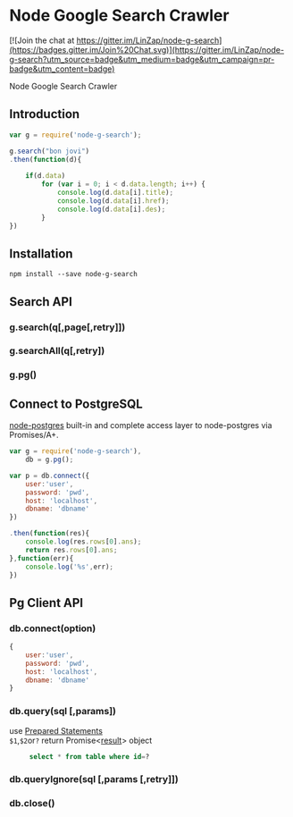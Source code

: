 # Node Google Search Crawler

[![Join the chat at https://gitter.im/LinZap/node-g-search](https://badges.gitter.im/Join%20Chat.svg)](https://gitter.im/LinZap/node-g-search?utm_source=badge&utm_medium=badge&utm_campaign=pr-badge&utm_content=badge)

Node Google Search Crawler

## Introduction
```js
var g = require('node-g-search');

g.search("bon jovi")
.then(function(d){
	
	if(d.data)
		for (var i = 0; i < d.data.length; i++) {
			console.log(d.data[i].title);
			console.log(d.data[i].href);
			console.log(d.data[i].des);
		}
})

```

## Installation

	npm install --save node-g-search


## Search API

### g.search(q[,page[,retry]])

### g.searchAll(q[,retry])

### g.pg()
 
 
## Connect to PostgreSQL
[node-postgres](https://github.com/brianc/node-postgres) built-in
and complete access layer to node-postgres via Promises/A+.

```js
var g = require('node-g-search'),
    db = g.pg();

var p = db.connect({
	user:'user',
	password: 'pwd',
	host: 'localhost',
	dbname: 'dbname'
})

.then(function(res){
	console.log(res.rows[0].ans);
	return res.rows[0].ans;
},function(err){
	console.log('%s',err);
})

```
  
   
  
  
  
## Pg Client API

### db.connect(option)
```js
{
	user:'user',
	password: 'pwd',
	host: 'localhost',
	dbname: 'dbname'
}
```
  
### db.query(sql [,params]) 
use [Prepared Statements](https://github.com/brianc/node-postgres/wiki/Prepared-Statements)   
`$1`,`$2`or`?` 
return  Promise<[result](https://github.com/brianc/node-postgres/wiki/Query#result-object)> object
  
```sql
	 select * from table where id=?
```
  
### db.queryIgnore(sql [,params [,retry]]) 
  
 
### db.close()

